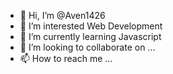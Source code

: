 - 👋 Hi, I’m @Aven1426
- 👀 I’m interested Web Development
- 🌱 I’m currently learning Javascript
- 💞️ I’m looking to collaborate on ...
- 📫 How to reach me ...

<!---
Aven1426/Aven1426 is a ✨ special ✨ repository because its `README.md` (this file) appears on your GitHub profile.
You can click the Preview link to take a look at your changes.
--->
